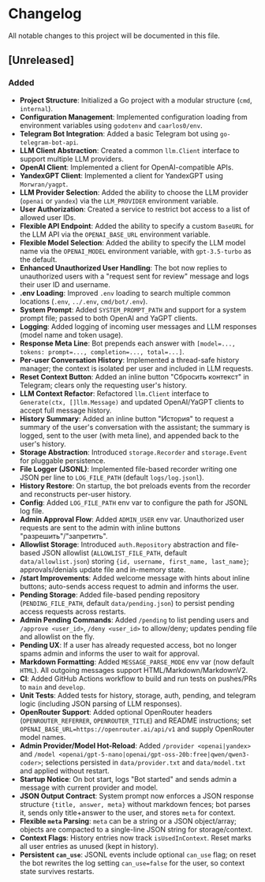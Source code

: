 # Changelog

All notable changes to this project will be documented in this file.

## [Unreleased]

### Added
- **Project Structure**: Initialized a Go project with a modular structure (`cmd`, `internal`).
- **Configuration Management**: Implemented configuration loading from environment variables using `godotenv` and `caarlos0/env`.
- **Telegram Bot Integration**: Added a basic Telegram bot using `go-telegram-bot-api`.
- **LLM Client Abstraction**: Created a common `llm.Client` interface to support multiple LLM providers.
- **OpenAI Client**: Implemented a client for OpenAI-compatible APIs.
- **YandexGPT Client**: Implemented a client for YandexGPT using `Morwran/yagpt`.
- **LLM Provider Selection**: Added the ability to choose the LLM provider (`openai` or `yandex`) via the `LLM_PROVIDER` environment variable.
- **User Authorization**: Created a service to restrict bot access to a list of allowed user IDs.
- **Flexible API Endpoint**: Added the ability to specify a custom `BaseURL` for the LLM API via the `OPENAI_BASE_URL` environment variable.
- **Flexible Model Selection**: Added the ability to specify the LLM model name via the `OPENAI_MODEL` environment variable, with `gpt-3.5-turbo` as the default.
- **Enhanced Unauthorized User Handling**: The bot now replies to unauthorized users with a "request sent for review" message and logs their user ID and username.
- **.env Loading**: Improved `.env` loading to search multiple common locations (`.env`, `../.env`, `cmd/bot/.env`).
- **System Prompt**: Added `SYSTEM_PROMPT_PATH` and support for a system prompt file; passed to both OpenAI and YaGPT clients.
- **Logging**: Added logging of incoming user messages and LLM responses (model name and token usage).
- **Response Meta Line**: Bot prepends each answer with `[model=..., tokens: prompt=..., completion=..., total=...]`.
- **Per-user Conversation History**: Implemented a thread-safe history manager; the context is isolated per user and included in LLM requests.
- **Reset Context Button**: Added an inline button "Сбросить контекст" in Telegram; clears only the requesting user's history.
- **LLM Context Refactor**: Refactored `llm.Client` interface to `Generate(ctx, []llm.Message)` and updated OpenAI/YaGPT clients to accept full message history.
- **History Summary**: Added an inline button "История" to request a summary of the user's conversation with the assistant; the summary is logged, sent to the user (with meta line), and appended back to the user's history.
- **Storage Abstraction**: Introduced `storage.Recorder` and `storage.Event` for pluggable persistence.
- **File Logger (JSONL)**: Implemented file-based recorder writing one JSON per line to `LOG_FILE_PATH` (default `logs/log.jsonl`).
- **History Restore**: On startup, the bot preloads events from the recorder and reconstructs per-user history.
- **Config**: Added `LOG_FILE_PATH` env var to configure the path for JSONL log file.
- **Admin Approval Flow**: Added `ADMIN_USER` env var. Unauthorized user requests are sent to the admin with inline buttons "разрешить"/"запретить".
- **Allowlist Storage**: Introduced `auth.Repository` abstraction and file-based JSON allowlist (`ALLOWLIST_FILE_PATH`, default `data/allowlist.json`) storing `{id, username, first_name, last_name}`; approvals/denials update file and in-memory state.
- **/start Improvements**: Added welcome message with hints about inline buttons; auto-sends access request to admin and informs the user.
- **Pending Storage**: Added file-based pending repository (`PENDING_FILE_PATH`, default `data/pending.json`) to persist pending access requests across restarts.
- **Admin Pending Commands**: Added `/pending` to list pending users and `/approve <user_id>`, `/deny <user_id>` to allow/deny; updates pending file and allowlist on the fly.
- **Pending UX**: If a user has already requested access, bot no longer spams admin and informs the user to wait for approval.
- **Markdown Formatting**: Added `MESSAGE_PARSE_MODE` env var (now default `HTML`). All outgoing messages support HTML/Markdown/MarkdownV2.
- **CI**: Added GitHub Actions workflow to build and run tests on pushes/PRs to `main` and `develop`.
- **Unit Tests**: Added tests for history, storage, auth, pending, and telegram logic (including JSON parsing of LLM responses).
- **OpenRouter Support**: Added optional OpenRouter headers (`OPENROUTER_REFERRER`, `OPENROUTER_TITLE`) and README instructions; set `OPENAI_BASE_URL=https://openrouter.ai/api/v1` and supply OpenRouter model names.
- **Admin Provider/Model Hot-Reload**: Added `/provider <openai|yandex>` and `/model <openai/gpt-5-nano|openai/gpt-oss-20b:free|qwen/qwen3-coder>`; selections persisted in `data/provider.txt` and `data/model.txt` and applied without restart.
- **Startup Notice**: On bot start, logs "Bot started" and sends admin a message with current provider and model.
- **JSON Output Contract**: System prompt now enforces a JSON response structure `{title, answer, meta}` without markdown fences; bot parses it, sends only title+answer to the user, and stores `meta` for context.
- **Flexible `meta` Parsing**: `meta` can be a string or a JSON object/array; objects are compacted to a single-line JSON string for storage/context.
- **Context Flags**: History entries now track `isUsedInContext`. Reset marks all user entries as unused (kept in history).
- **Persistent `can_use`**: JSONL events include optional `can_use` flag; on reset the bot rewrites the log setting `can_use=false` for the user, so context state survives restarts.
